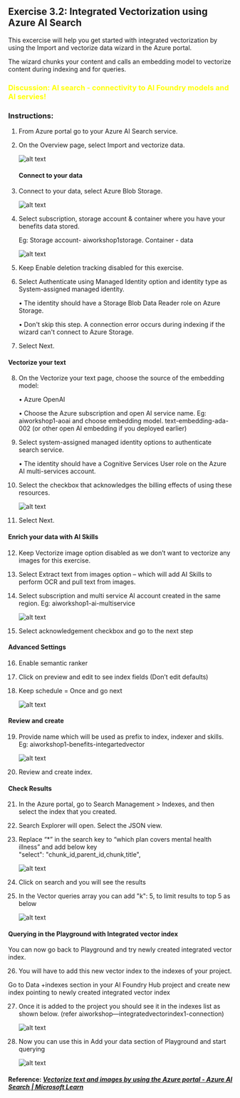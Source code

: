 ## Exercise 3.2:  Integrated Vectorization using Azure AI Search 
This excercise will help you get started with integrated vectorization by using the Import and vectorize data wizard in the Azure portal. 

The wizard chunks your content and calls an embedding model to vectorize content during indexing and for queries.

### <span style="color:Yellow"> Discussion: AI search - connectivity to AI Foundry models and AI servies! </span>

### Instructions: 

1.	From Azure portal go to your Azure AI Search service.

2.	On the Overview page, select Import and vectorize data.

    ![alt text](32_image.png)

	#### Connect to your data

3.	Connect to your data, select Azure Blob Storage.

	![alt text](32_image-1.png)

4.	Select subscription, storage account & container where you have your benefits data stored. 

	Eg:  Storage account- aiworkshop1storage. Container - data 

	![alt text](32_image-2.png)

5.	Keep Enable deletion tracking disabled for this exercise. 

6.	Select Authenticate using Managed Identity option  and identity type as System-assigned managed identity.

	•	The identity should have a Storage Blob Data Reader role on Azure Storage.

	•	Don't skip this step. A connection error occurs during indexing if the wizard can't connect to Azure Storage.

7.	Select Next.

#### Vectorize your text

8.	On the Vectorize your text page, choose the source of the embedding model:

	•	Azure OpenAI

	•	Choose the Azure subscription and open AI service name. Eg: aiworkshop1-aoai and choose embedding model.  text-embedding-ada-002 (or other open AI embedding if you deployed earlier)

9.	Select system-assigned managed identity options to authenticate search service.

	•	The identity should have a Cognitive Services User role on the Azure AI multi-services account.

10.	Select the checkbox that acknowledges the billing effects of using these resources.

	![alt text](32_image-3.png)

11.	Select Next.

#### Enrich your data with AI Skills

12.	Keep Vectorize image option disabled as we don’t want to vectorize any images for this exercise. 

13.	Select Extract text from images option – which will add AI Skills to perform OCR and pull text from images. 

14.	Select subscription and multi service AI account created in the same region. Eg: aiworkshop1-ai-multiservice

	![alt text](32_image-4.png)

15.	Select acknowledgement checkbox and go to the next step

#### Advanced Settings 

16.	Enable semantic ranker

17.	Click on preview and edit to see index fields (Don’t edit defaults)

18.	Keep schedule = Once and go next

	![alt text](32_image-5.png)

#### Review and create

19.	Provide name which will be used as prefix to index, indexer and skills. Eg: aiworkshop1-benefits-integartedvector

	![alt text](32_image-6.png)

20.	Review and create index. 


#### Check Results

21.	In the Azure portal, go to Search Management > Indexes, and then select the index that you created.

22.	Search Explorer will open. Select the JSON view.

23.	Replace “*” in the search key to “which plan covers mental health illness” and add below key  
"select": "chunk_id,parent_id,chunk,title",

	![alt text](32_image-7.png)

24.	Click on search and you will see the results 

25.	In the Vector queries array you can add "k": 5, to limit results to top 5 as below 

	![alt text](32_image-8.png)

#### Querying in the Playground with Integrated vector index

You can now go back to Playground and try newly created integrated vector index.

26.	You will have to add this new vector index to the indexes of your project. 

Go to Data +indexes section in your AI Foundry Hub project and create new index pointing to newly created integrated vector index 

27.	Once it is added to the project you should see it in the indexes list as shown below. (refer aiworkshop—integratedvectorindex1-connection)

	![alt text](32_image-9.png)

28.	Now you can use this in Add your data section of Playground and start querying 

	![alt text](32_image-10.png)


#### Reference: *[Vectorize text and images by using the Azure portal - Azure AI Search | Microsoft Learn](https://learn.microsoft.com/en-us/azure/search/search-get-started-portal-import-vectors?tabs=sample-data-storage%2Cmodel-aoai%2Cconnect-data-storage)*

